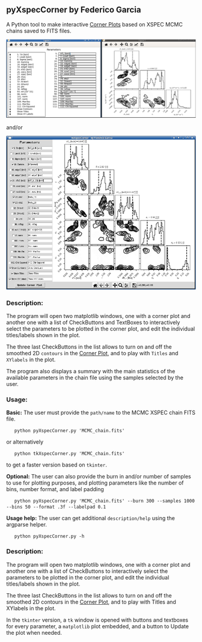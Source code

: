 ## pyXspecCorner by Federico Garcia

A Python tool to make interactive [Corner Plots](https://corner.readthedocs.io/) based on XSPEC MCMC chains saved to FITS files.

![screenshot](screenshot.png)

and/or

![screenshot](screenshot_tk.png)

### Description:

The program will open two matplotlib windows, one with a corner plot and another one with a list of CheckButtons and TextBoxes to interactively select the parameters to be plotted in the corner plot, and edit the individual titles/labels shown in the plot.

The three last CheckButtons in the list allows to turn on and off the smoothed 2D `contours` in the [Corner Plot](https://corner.readthedocs.io/), and to play with `Titles` and `XYlabels` in the plot.

The program also displays a summary with the main statistics of the available parameters in the chain file using the samples selected by the user.

### Usage:

**Basic:** The user must provide the `path/name` to the MCMC XSPEC chain FITS file.
```
   python pyXspecCorner.py 'MCMC_chain.fits'
```

or alternatively
```
   python tkXspecCorner.py 'MCMC_chain.fits'
```
to get a faster version based on `tkinter`.

**Optional:** The user can also provide the burn in and/or number of samples to use for plotting purposes, and plotting parameters like the number of bins, number format, and label padding

```
   python pyXspecCorner.py 'MCMC_chain.fits' --burn 300 --samples 1000 --bins 50 --format .3f --labelpad 0.1
```

**Usage help:** The user can get additional `description/help` using the argparse helper.
```
   python pyXspecCorner.py -h
```

### Description:

The program will open two matplotlib windows, one with a corner plot and another one with a list of CheckButtons to interactively select the parameters to be plotted in the corner plot, and edit the individual titles/labels shown in the plot.

The three last CheckButtons in the list allows to turn on and off the smoothed 2D contours in the [Corner Plot](https://corner.readthedocs.io/), and to play with Titles and XYlabels in the plot.

In the `tkinter` version, a `tk` window is opened with buttons and textboxes for every parameter, a `matplotlib` plot embedded, and a button to Update the plot when needed.

